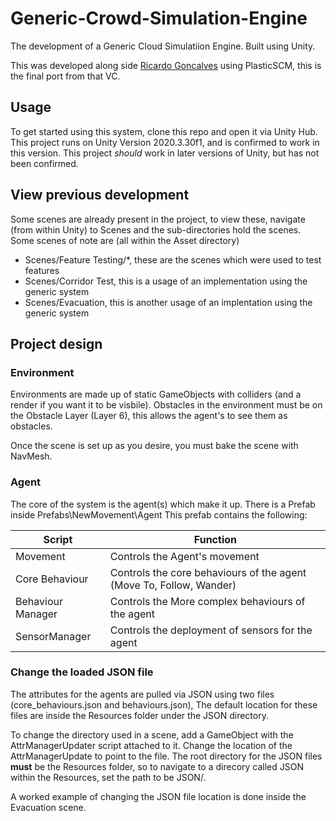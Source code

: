 # Generic-Crowd-Simulation-Engine
The development of a Generic Cloud Simulatiion Engine. Built using Unity.

This was developed along side [Ricardo Goncalves](https://github.com/ricardogoncalves-cds) using PlasticSCM, this is the final port from that VC.

## Usage
To get started using this system, clone this repo and open it via Unity Hub.
This project runs on Unity Version 2020.3.30f1, and is confirmed to work in this version.
This project _should_ work in later versions of Unity, but has not been confirmed.

## View previous development
Some scenes are already present in the project, to view these, navigate (from within Unity) to Scenes and the sub-directories hold the scenes.
Some scenes of note are (all within the Asset directory)
* Scenes/Feature Testing/\*, these are the scenes which were used to test features
* Scenes/Corridor Test, this is a usage of an implementation using the generic system
* Scenes/Evacuation, this is another usage of an implentation using the generic system

## Project design

### Environment
Environments are made up of static GameObjects with colliders (and a render if you want it to be visbile).
Obstacles in the environment must be on the Obstacle Layer (Layer 6), this allows the agent's to see them as obstacles.

Once the scene is set up as you desire, you must bake the scene with NavMesh.

### Agent
The core of the system is the agent(s) which make it up.
There is a Prefab inside Prefabs\NewMovement\Agent
This prefab contains the following:

Script | Function
----------|----------
Movement | Controls the Agent's movement
Core Behaviour | Controls the core behaviours of the agent (Move To, Follow, Wander)
Behaviour Manager | Controls the More complex behaviours of the agent
SensorManager | Controls the deployment of sensors for the agent

### Change the loaded JSON file
The attributes for the agents are pulled via JSON using two files (core_behaviours.json and behaviours.json),
The default location for these files are inside the Resources folder under the JSON directory.

To change the directory used in a scene, add a GameObject with the AttrManagerUpdater script attached to it.
Change the location of the AttrManagerUpdate to point to the file.
The root directory for the JSON files **must** be the Resources folder, so to navigate to a direcory called JSON within the Resources, set the path to be JSON/.

A worked example of changing the JSON file location is done inside the Evacuation scene.
